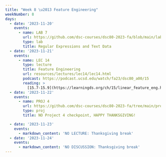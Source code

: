 ```yaml
---
title: "Week 8 \u2013 Feature Engineering"
weekNumber: 8
days:
  - date: '2023-11-20'
    events:
      - name: LAB 7
        url: https://github.com/dsc-courses/dsc80-2023-fa/blob/main/labs/lab07/lab.ipynb
        type: lab
        title: Regular Expressions and Text Data
  - date: '2023-11-21'
    events:
      - name: LEC 14
        type: lecture
        title: Feature Engineering
        url: resources/lectures/lec14/lec14.html
        podcast: https://podcast.ucsd.edu/watch/fa23/dsc80_a00/15
        reading: >
          [15.7-15.9](https://learningds.org/ch/15/linear_feature_eng.html)
  - date: '2023-11-22'
    events:
      - name: PROJ 4
        url: https://github.com/dsc-courses/dsc80-2023-fa/tree/main/projects/04-language_models
        type: proj
        title: NO Project 4 checkpoint, HAPPY THANKSGIVING!

  - date: '2023-11-23'
    events:
      - markdown_content: 'NO LECTURE: Thanksgiving break'
  - date: '2023-11-24'
    events:
      - markdown_content: 'NO DISCUSSION: Thanksgiving break'
---
```

